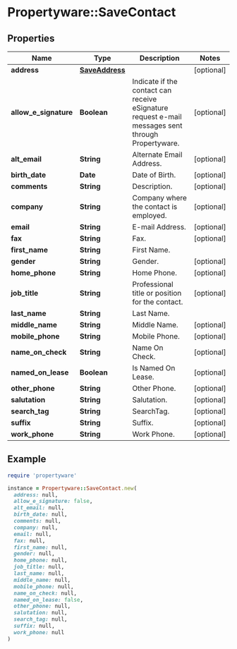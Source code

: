 # Propertyware::SaveContact

## Properties

| Name | Type | Description | Notes |
| ---- | ---- | ----------- | ----- |
| **address** | [**SaveAddress**](SaveAddress.md) |  | [optional] |
| **allow_e_signature** | **Boolean** | Indicate if the contact can receive eSignature request e-mail messages sent through Propertyware. | [optional] |
| **alt_email** | **String** | Alternate Email Address. | [optional] |
| **birth_date** | **Date** | Date of Birth. | [optional] |
| **comments** | **String** | Description. | [optional] |
| **company** | **String** | Company where the contact is employed. | [optional] |
| **email** | **String** | E-mail Address. | [optional] |
| **fax** | **String** | Fax. | [optional] |
| **first_name** | **String** | First Name. |  |
| **gender** | **String** | Gender. | [optional] |
| **home_phone** | **String** | Home Phone. | [optional] |
| **job_title** | **String** | Professional title or position for the contact. | [optional] |
| **last_name** | **String** | Last Name. |  |
| **middle_name** | **String** | Middle Name. | [optional] |
| **mobile_phone** | **String** | Mobile Phone. | [optional] |
| **name_on_check** | **String** | Name On Check. | [optional] |
| **named_on_lease** | **Boolean** | Is Named On Lease. | [optional] |
| **other_phone** | **String** | Other Phone. | [optional] |
| **salutation** | **String** | Salutation. | [optional] |
| **search_tag** | **String** | SearchTag. | [optional] |
| **suffix** | **String** | Suffix. | [optional] |
| **work_phone** | **String** | Work Phone. | [optional] |

## Example

```ruby
require 'propertyware'

instance = Propertyware::SaveContact.new(
  address: null,
  allow_e_signature: false,
  alt_email: null,
  birth_date: null,
  comments: null,
  company: null,
  email: null,
  fax: null,
  first_name: null,
  gender: null,
  home_phone: null,
  job_title: null,
  last_name: null,
  middle_name: null,
  mobile_phone: null,
  name_on_check: null,
  named_on_lease: false,
  other_phone: null,
  salutation: null,
  search_tag: null,
  suffix: null,
  work_phone: null
)
```

